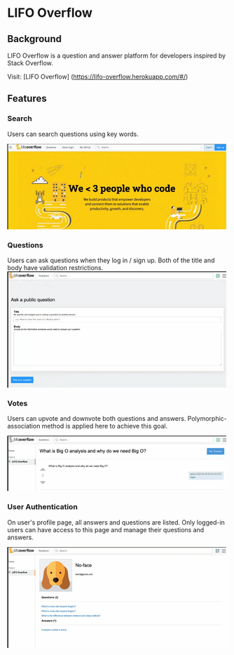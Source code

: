 # LIFO Overflow

## Background

LIFO Overflow is a question and answer platform for developers inspired by Stack Overflow.

Visit: [LIFO Overflow] (https://lifo-overflow.herokuapp.com/#/)

## Features
### Search
Users can search questions using key words.

![](https://github.com/Bettinapy/LIFO-Overflow/blob/master/readme_image/lifo-search.gif)

### Questions
Users can ask questions when they log in / sign up.
Both of the title and body have validation restrictions.
![](https://github.com/Bettinapy/LIFO-Overflow/blob/master/readme_image/lifo-question.gif)

### Votes
Users can upvote and downvote both questions and answers. 
Polymorphic-association method is applied here to achieve this goal.

![](https://github.com/Bettinapy/LIFO-Overflow/blob/master/readme_image/lifo-vote.gif)

### User Authentication
On user's profile page, all answers and questions are listed. 
Only logged-in users can have access to this page and manage their questions and answers.

![](https://github.com/Bettinapy/LIFO-Overflow/blob/master/readme_image/lifo-user.gif)

